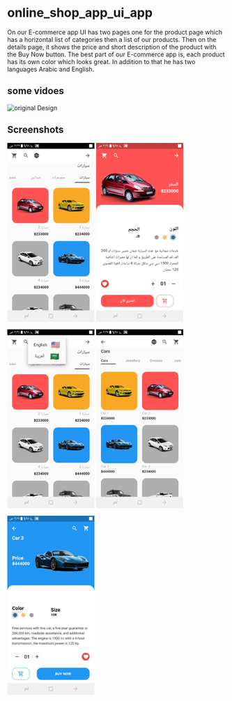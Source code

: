 # online_shop_app_ui_app

On our E-commerce app UI has two pages one for the product page which has a horizontal list of categories then a list of our products. Then on the details page, 
it shows the price and short description of the product with the Buy Now button. The best part of our E-commerce app is,
each product has its own color which looks great.
In addition to that he has two languages Arabic and English.

## some vidoes
<!-- record_1 -->
![original Design](https://github.com/ahmedeidd/News_EID_app/blob/master/screenshots/record_1.gif "Design")


## Screenshots

<img src="screenshots/screenshot_1.jpg" width="200">  <img src="screenshots/screenshot_2.jpg" width="200"> 
 
<img src="screenshots/screenshot_3.jpg" width="200">  <img src="screenshots/screenshot_4.jpg" width="200">  

<img src="screenshots/screenshot_5.jpg" width="200">  